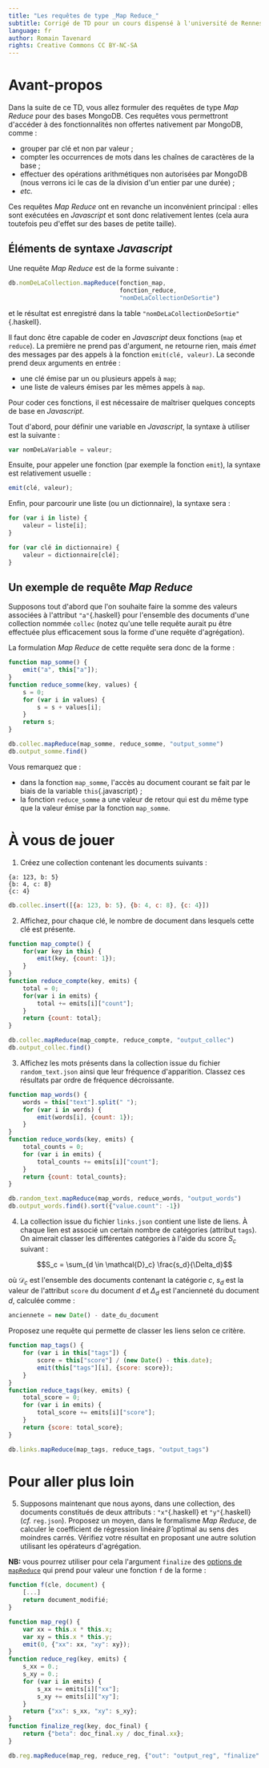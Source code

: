 ```yaml
---
title: "Les requêtes de type _Map Reduce_"
subtitle: Corrigé de TD pour un cours dispensé à l'université de Rennes 2
language: fr
author: Romain Tavenard
rights: Creative Commons CC BY-NC-SA
---
```


# Avant-propos

Dans la suite de ce TD, vous allez formuler des requêtes de type _Map Reduce_ pour des bases MongoDB.
Ces requêtes vous permettront d'accéder à des fonctionnalités non offertes nativement par MongoDB, comme :

* grouper par clé et non par valeur ;
* compter les occurrences de mots dans les chaînes de caractères de la base ;
* effectuer des opérations arithmétiques non autorisées par MongoDB (nous verrons ici le cas de la division d'un entier par une durée) ;
* _etc._

Ces requêtes _Map Reduce_ ont en revanche un inconvénient principal : elles sont exécutées en _Javascript_ et sont donc relativement lentes (cela aura toutefois peu d'effet sur des bases de petite taille).

## Éléments de syntaxe _Javascript_

Une requête _Map Reduce_ est de la forme suivante :

```javascript
db.nomDeLaCollection.mapReduce(fonction_map,
                               fonction_reduce,
                               "nomDeLaCollectionDeSortie")
```

et le résultat est enregistré dans la table `"nomDeLaCollectionDeSortie"`{.haskell}.

Il faut donc être capable de coder en _Javascript_ deux fonctions (`map` et `reduce`).
La première ne prend pas d'argument, ne retourne rien, mais _émet_ des messages par des appels à la fonction `emit(clé, valeur)`.
La seconde prend deux arguments en entrée :

* une clé émise par un ou plusieurs appels à `map`;
* une liste de valeurs émises par les mêmes appels à `map`.

Pour coder ces fonctions, il est nécessaire de maîtriser quelques concepts de base en _Javascript_.

Tout d'abord, pour définir une variable en _Javascript_, la syntaxe à utiliser est la suivante :

```javascript
var nomDeLaVariable = valeur;
```

Ensuite, pour appeler une fonction (par exemple la fonction `emit`), la syntaxe est relativement usuelle :

```javascript
emit(clé, valeur);
```

Enfin, pour parcourir une liste (ou un dictionnaire), la syntaxe sera :

```javascript
for (var i in liste) {
    valeur = liste[i];
}

for (var clé in dictionnaire) {
    valeur = dictionnaire[clé];
}
```

## Un exemple de requête _Map Reduce_

Supposons tout d'abord que l'on souhaite faire la somme des valeurs associées à l'attribut `"a"`{.haskell} pour l'ensemble des documents d'une collection nommée `collec` (notez qu'une telle requête aurait pu être effectuée plus efficacement sous la forme d'une requête d'agrégation).

La formulation _Map Reduce_ de cette requête sera donc de la forme :

```javascript
function map_somme() {
    emit("a", this["a"]);
}
function reduce_somme(key, values) {
    s = 0;
    for (var i in values) {
        s = s + values[i];
    }
    return s;
}

db.collec.mapReduce(map_somme, reduce_somme, "output_somme")
db.output_somme.find()
```

Vous remarquez que :

* dans la fonction `map_somme`, l'accès au document courant se fait par le biais de la variable `this`{.javascript} ;
* la fonction `reduce_somme` a une valeur de retour qui est du même type que la valeur émise par la fonction `map_somme`.

# À vous de jouer

1. Créez une collection contenant les documents suivants :

```
{a: 123, b: 5}
{b: 4, c: 8}
{c: 4}
```

```javascript
db.collec.insert([{a: 123, b: 5}, {b: 4, c: 8}, {c: 4}])
```

2. Affichez, pour chaque clé, le nombre de document dans lesquels cette clé est présente.

```javascript
function map_compte() {
    for(var key in this) {
        emit(key, {count: 1});
    }
}
function reduce_compte(key, emits) {
    total = 0;
    for(var i in emits) {
        total += emits[i]["count"];
    }
    return {count: total};
}

db.collec.mapReduce(map_compte, reduce_compte, "output_collec")
db.output_collec.find()
```

3. Affichez les mots présents dans la collection issue du fichier `random_text.json` ainsi que leur fréquence d'apparition. Classez ces résultats par ordre de fréquence décroissante.

```javascript
function map_words() {
    words = this["text"].split(" ");
    for (var i in words) {
        emit(words[i], {count: 1});
    }
}
function reduce_words(key, emits) {
    total_counts = 0;
    for (var i in emits) {
        total_counts += emits[i]["count"];
    }
    return {count: total_counts};
}

db.random_text.mapReduce(map_words, reduce_words, "output_words")
db.output_words.find().sort({"value.count": -1})
```

4. La collection issue du fichier `links.json` contient une liste de liens.
À chaque lien est associé un certain nombre de catégories (attribut `tags`).
On aimerait classer les différentes catégories à l'aide du score $S_c$ suivant :

$$S_c = \sum_{d \in \mathcal{D}_c} \frac{s_d}{\Delta_d}$$

où $\mathcal{D}_c$ est l'ensemble des documents contenant la catégorie $c$, $s_d$ est la valeur de l'attribut `score` du document $d$ et $\Delta_d$ est l'ancienneté du document $d$, calculée comme :

```javascript
anciennete = new Date() - date_du_document
```

Proposez une requête qui permette de classer les liens selon ce critère.

```javascript
function map_tags() {
    for (var i in this["tags"]) {
        score = this["score"] / (new Date() - this.date);
        emit(this["tags"][i], {score: score});
    }
}
function reduce_tags(key, emits) {
    total_score = 0;
    for (var i in emits) {
        total_score += emits[i]["score"];
    }
    return {score: total_score};
}

db.links.mapReduce(map_tags, reduce_tags, "output_tags")
```

# Pour aller plus loin

5. Supposons maintenant que nous ayons, dans une collection, des documents constitués de deux attributs : `"x"`{.haskell} et `"y"`{.haskell} (_cf._ `reg.json`). Proposez un moyen, dans le formalisme _Map Reduce_, de calculer le coefficient de régression linéaire $\hat{\beta}$ optimal au sens des moindres carrés. Vérifiez votre résultat en proposant une autre solution utilisant les opérateurs d'agrégation.

**NB:** vous pourrez utiliser pour cela l'argument `finalize` des [options de `mapReduce`](https://docs.mongodb.com/manual/reference/method/db.collection.mapReduce/) qui prend pour valeur une fonction `f` de la forme :

```javascript
function f(cle, document) {
    [...]
    return document_modifié;
}
```

```javascript
function map_reg() {
    var xx = this.x * this.x;
    var xy = this.x * this.y;
    emit(0, {"xx": xx, "xy": xy});
}
function reduce_reg(key, emits) {
    s_xx = 0.;
    s_xy = 0.;
    for (var i in emits) {
        s_xx += emits[i]["xx"];
        s_xy += emits[i]["xy"];
    }
    return {"xx": s_xx, "xy": s_xy};
}
function finalize_reg(key, doc_final) {
    return {"beta": doc_final.xy / doc_final.xx};
}

db.reg.mapReduce(map_reg, reduce_reg, {"out": "output_reg", "finalize": finalize_reg})
```

